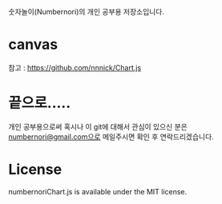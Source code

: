 숫자놀이(Numbernori)의 개인 공부용 저장소입니다.


# canvas


참고 : https://github.com/nnnick/Chart.js


# 끝으로.....

개인 공부용으로써 혹시나 이 git에 대해서 관심이 있으신 분은
numbernori@gmail.com으로 메일주시면 확인 후 연락드리겠습니다.


# License

numbernoriChart.js is available under the MIT license.
